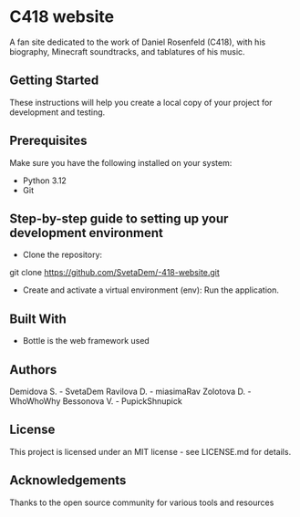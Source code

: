 # C418 website

A fan site dedicated to the work of Daniel Rosenfeld (C418), with his biography, Minecraft soundtracks, and tablatures of his music.

## Getting Started

These instructions will help you create a local copy of your project for development and testing.

## Prerequisites

Make sure you have the following installed on your system:

- Python 3.12
- Git

## Step-by-step guide to setting up your development environment

- Clone the repository:

git clone https://github.com/SvetaDem/-418-website.git

- Create and activate a virtual environment (env):
Run the application.

## Built With

- Bottle is the web framework used

## Authors

Demidova S. - SvetaDem
Ravilova D. - miasimaRav
Zolotova D. - WhoWhoWhy
Bessonova V. - PupickShnupick

## License

This project is licensed under an MIT license - see LICENSE.md for details.

## Acknowledgements

Thanks to the open source community for various tools and resources
